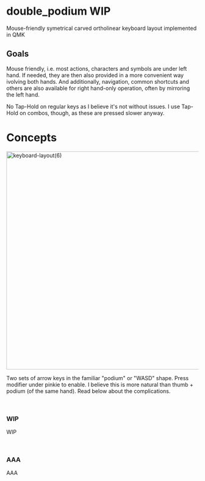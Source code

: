 # double_podium WIP

Mouse-friendly symetrical carved ortholinear keyboard layout implemented in QMK

## Goals

Mouse friendly, i.e. most actions, characters and symbols are under left hand. If needed, they are then also provided in a more convenient way ivolving both hands. 
And additionally, navigation, common shortcuts and others are also available for right hand-only operation, often by mirroring the left hand. 

No Tap-Hold on regular keys as I believe it's not without issues. I use Tap-Hold on combos, though, as these are pressed slower anyway.

# Concepts

<img width="700" height="571" alt="keyboard-layout(6)" src="https://github.com/user-attachments/assets/c7d2efb4-2efd-4640-aa46-60b69ec369b6" />

Two sets of arrow keys in the familiar "podium" or "WASD" shape. Press modifier under pinkie to enable. I believe this is more natural than thumb + podium (of the same hand). Read below about the complications.


<!-- 

Combos are embraced where there is no better way to provide some functionality (quite often). 

Tap hold is absent from regular character keys as it causes an annoying delay which is visible and annoying. No hold on tapped characters. No tap on mods except when in quick succession OR to go back to normal state.

Many combos for symbols and other buttons are placed symetrically (or so) under both hands. I recommend this highly - even for typing with both hands. 
You memorize it easily (and once) and your mind freely chooses depending on which hand's "turn" it is or which hand is less tired. Or the hand opposite to the modifier in use. 
It also allows heavy mouse users to exercise the less-used/less-typing hand a bit more (without memorizing it twice).


The keys under pinkies are in fact ctrl, alt. But when they modify / when used as modifiers for the keys lying on their side, they trigger some common shortcuts instead, as shown on the picture. 
This is to provide (navigation) when other hand is on mouse or holding tea. This must be the hackiest thing on the planet... 
To cancel the overrides you additionally hold Space (so ctrl+Space+s gives ctrl+s; alt+Space+a gives alt+a). 
Additionally, for the right hand only, holding any other modifier also/already cancels the override (ie alt+ctrl+a gives alt+ctrl+a). This took me many years to understand.

-->

<br>

### WIP

WIP

<br>

### AAA

AAA




<br><br><br><br><br><br><br><br>

<!--  

# Polish+English Keyboard Character Layouts <br><br>AAA

Conservative Symmetrical Mouse-friendly Carved Ortho Layout With Polish+English Characters Layout And Two Sets of Arrow Keys And No Mod-Taps




<p align="center"> </p>

However, with the UU now being at index I imagine this comes across as the two vowels are now at index finger, the hand feels more mobile.

opposes
is aligned to the keyboard

-->


















